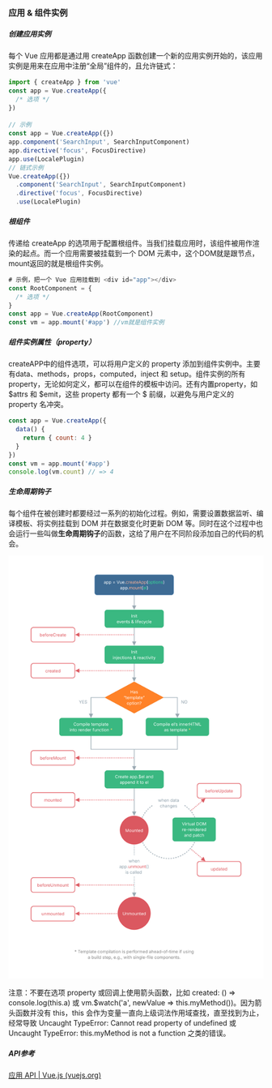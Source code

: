 ### 应用 & 组件实例

##### 创建应用实例

每个 Vue 应用都是通过用 createApp 函数创建一个新的应用实例开始的，该应用实例是用来在应用中注册“全局”组件的，且允许链式：

```js
import { createApp } from 'vue'
const app = Vue.createApp({
  /* 选项 */
})

// 示例
const app = Vue.createApp({})
app.component('SearchInput', SearchInputComponent)
app.directive('focus', FocusDirective)
app.use(LocalePlugin)
// 链式示例
Vue.createApp({})
  .component('SearchInput', SearchInputComponent)
  .directive('focus', FocusDirective)
  .use(LocalePlugin)
```



##### 根组件

传递给 createApp 的选项用于配置根组件。当我们挂载应用时，该组件被用作渲染的起点。而一个应用需要被挂载到一个 DOM 元素中，这个DOM就是跟节点，mount返回的就是根组件实例。

```js
# 示例，把一个 Vue 应用挂载到 <div id="app"></div>
const RootComponent = { 
  /* 选项 */ 
}
const app = Vue.createApp(RootComponent)
const vm = app.mount('#app') //vm就是组件实例
```



##### 组件实例属性（property）

createAPP中的组件选项，可以将用户定义的 property 添加到组件实例中。主要有data、methods，props，computed，inject 和 setup。组件实例的所有 property，无论如何定义，都可以在组件的模板中访问。还有内置property，如 $attrs 和 $emit，这些 property 都有一个 $ 前缀，以避免与用户定义的 property 名冲突。

```js
const app = Vue.createApp({
  data() {
    return { count: 4 }
  }
})
const vm = app.mount('#app')
console.log(vm.count) // => 4
```



##### 生命周期钩子

每个组件在被创建时都要经过一系列的初始化过程。例如，需要设置数据监听、编译模板、将实例挂载到 DOM 并在数据变化时更新 DOM 等。同时在这个过程中也会运行一些叫做**生命周期钩子**的函数，这给了用户在不同阶段添加自己的代码的机会。

![生命周期图示](images\lifecycle.svg)

注意：不要在选项 property 或回调上使用箭头函数，比如 created: () => console.log(this.a) 或 vm.$watch('a', newValue => this.myMethod())。因为箭头函数并没有 this，this 会作为变量一直向上级词法作用域查找，直至找到为止，经常导致 Uncaught TypeError: Cannot read property of undefined 或 Uncaught TypeError: this.myMethod is not a function 之类的错误。



##### API参考

[应用 API | Vue.js (vuejs.org)](https://v3.cn.vuejs.org/api/application-api.html#component)